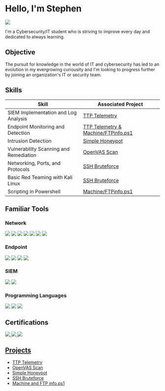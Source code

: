 # Hello, I'm Stephen
<a href="https://www.linkedin.com/in/stephen-jones-b11a81301/"><img src="https://img.shields.io/badge/-LinkedIn-0072b1?&style=for-the-badge&logo=linkedin&logoColor=white" /></a>

I'm a Cybersecurity/IT student who is striving to improve every day and dedicated to always learning.

## Objective

The pursuit for knowledge in the world of IT and cybersecurity has led to an evolution in my evergrowing curiousity and I'm looking to progress further by joining an organization's IT or security team.

## Skills

| Skill                                         | Associated Project         |
|-----------------------------------------------|----------------------------|
| SIEM Implementation and Log Analysis          | <a href="https://github.com/Cyber-ic5/TTP-Telemetry">TTP Telemetry</a>|
| Endpoint Monitoring and Detection | <a href="https://github.com/Cyber-ic5/TTP-Telemetry">TTP Telemetry </a> <a href="https://github.com/Cyber-ic5/Machine-and-FTP-info.ps1">& Machine/FTPinfo.ps1</a>|
| Intrusion Detection        |  <a href="https://github.com/Cyber-ic5/Simple-Honeypot">Simple Honeypot</a>|
| Vulnerablilty Scanning and Remediation     |<a href="https://github.com/Cyber-ic5/OpenVAS-Scan">OpenVAS Scan</a>|
| Networking, Ports, and Protocols               | <a href="https://github.com/Cyber-ic5/SSH-Bruteforce">SSH Bruteforce</a>|
| Basic Red Teaming with Kali Linux   |   <a href="https://github.com/Cyber-ic5/SSH-Bruteforce">SSH Bruteforce</a> |
| Scripting in Powershell         |        <a href="https://github.com/Cyber-ic5/Machine-and-FTP-info.ps1">Machine/FTPinfo.ps1</a> |
                                                                 

## Familiar Tools


### Network
<div>
    <img src="https://img.shields.io/badge/-Snort-339933?&style=for-the-badge&logo=Snort&logoColor=white&color=pink" />
    <img src="https://img.shields.io/badge/-Suricata-FFA500?&style=for-the-badge&logo=Suricata&logoColor=white&color=orange" />
    <img src="https://img.shields.io/badge/-Wireshark-1679A7?&style=for-the-badge&logo=Wireshark&logoColor=white" />
    <img src="https://img.shields.io/badge/-tcpdump-4cb749?&style=for-the-badge&logo=tcpdump&logoColor=white" />
    <img src="https://img.shields.io/badge/-NetworkMiner-000000?&style=for-the-badge&logo=NetworkMiner&logoColor=white" />
    <img src="https://img.shields.io/badge/-Nessus-339933?&style=for-the-badge&logo=Nessus&logoColor=white&color=purple" />
    <img src="https://img.shields.io/badge/-OpenVAS-2C97D1?&style=for-the-badge&logo=OpenVAS&logoColor=white&color=green" />


</div>

### Endpoint
<div>
    <img src="https://img.shields.io/badge/-Microsoft_Defender_for_Endpoint-00A4EF?&style=for-the-badge&logo=Microsoft&logoColor=white" />
    <img src="https://img.shields.io/badge/-Sysmon-003366?&style=for-the-badge&logo=Sysmon&logoColor=white" />
    <img src="https://img.shields.io/badge/-Redline-FF0000?&style=for-the-badge&logo=Redline&logoColor=white" />
    <img src="https://img.shields.io/badge/-PowerShell-5391FE?style=for-the-badge&logo=PowerShell&logoColor=white&color=blue" />
</div>

### SIEM
<div>
    <img src="https://img.shields.io/badge/-Splunk-000000?&style=for-the-badge&logo=Splunk&logoColor=white" />
    <img src="https://img.shields.io/badge/-Elastic-005571?&style=for-the-badge&logo=Elastic&logoColor=white" />
</div>

### Programming Languages
<div>
    <img src="https://img.shields.io/badge/-Python-3776AB?&style=for-the-badge&logo=Python&logoColor=white&color=yellow" />
    <img src="https://img.shields.io/badge/-C%23-239120?style=for-the-badge&logo=c-sharp&logoColor=white&color=green" />
    <img src="https://img.shields.io/badge/-PowerShell-5391FE?style=for-the-badge&logo=PowerShell&logoColor=white&color=blue" />


## Certifications
<div>
<a href="https://certs.ine.com/8120f827-f47b-4d59-91ed-eb903f1fb04a#gs.9zh19e"><img src="https://img.shields.io/badge/-INE%20Certified%20Incident%20Responder-red?&style=for-the-badge&logo=INE&logoColor=white" />
<a href="https://certs.ine.com/a80f395f-e1cc-4b3f-83fb-5a942afb507a#gs.9zh0k4"><img src="https://img.shields.io/badge/-INE%20Enterprise%20Defense%20Administrator-blue?&style=for-the-badge&logo=INE&logoColor=white" />
<a href="https://www.coursera.org/account/accomplishments/specialization/S824ATMLP3LV"><img src="https://img.shields.io/badge/-Google%20Cybersecurity%20Specialization-green?&style=for-the-badge&logo=google&logoColor=white" />
</div>

## Projects
- <a href="https://github.com/Cyber-ic5/TTP-Telemetry">TTP Telemetry</a>
- <a href="https://github.com/Cyber-ic5/OpenVAS-Scan">OpenVAS Scan</a>
- <a href="https://github.com/Cyber-ic5/Simple-Honeypot">Simple Honeypot</a>
- <a href="https://github.com/Cyber-ic5/SSH-Bruteforce">SSH Bruteforce</a>
- <a href="https://github.com/Cyber-ic5/Machine-and-FTP-info.ps1">Machine and FTP info.ps1</a>
